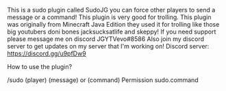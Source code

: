 This is a sudo plugin called SudoJG you can force other players to send a message or a command! This plugin is very good for trolling.
This plugin was originally from Minecraft Java Edition they used it for trolling like those big youtubers doni bones jacksucksatlife and skeppy!
If you need support please message me on discord JGYTVevo#8586
Also join my discord server to get updates on my server that I'm working on!
Discord server: https://discord.gg/u9pfDw9

How to use the plugin? 

/sudo (player) (message) or (command)
Permission sudo.command

